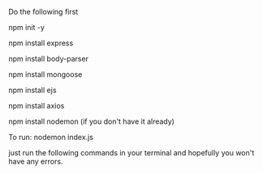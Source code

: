Do the following first

npm init -y

npm  install express

npm  install body-parser

npm  install mongoose

npm install ejs

npm install axios

npm install nodemon (if you don't have it already)

To run: nodemon index.js

just  run the following commands in your terminal and hopefully you won't have any errors.